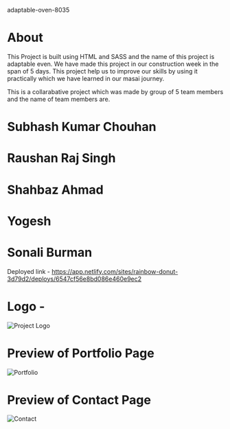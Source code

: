 
adaptable-oven-8035

# About

This Project is built using HTML and SASS and the name of this project is adaptable even. We have made this project in our construction week in the span of 5 days. This project help us to improve our skills by using it practically which we have learned in our masai journey.

This is a collarabative project which was made by group of 5 team members and the name of team members are.
# Subhash Kumar Chouhan
# Raushan Raj Singh
# Shahbaz Ahmad
# Yogesh
# Sonali Burman

Deployed link - https://app.netlify.com/sites/rainbow-donut-3d79d2/deploys/6547cf56e8bd086e460e9ec2

# Logo -
![Project Logo](https://github.com/Skchouhan753/CW-Project-WEB204/assets/104707355/70403711-dc9f-4c3a-a56f-3747bdb98f1d)

# Preview of Portfolio Page

![Portfolio](https://github.com/Skchouhan753/CW-Project-WEB204/assets/104707355/f86bb066-7b8d-4f87-a21e-48da371fb3a9)

# Preview of Contact Page

![Contact](https://github.com/Skchouhan753/CW-Project-WEB204/assets/104707355/cf9db44b-ccdd-4010-82a2-143d6440beff)

